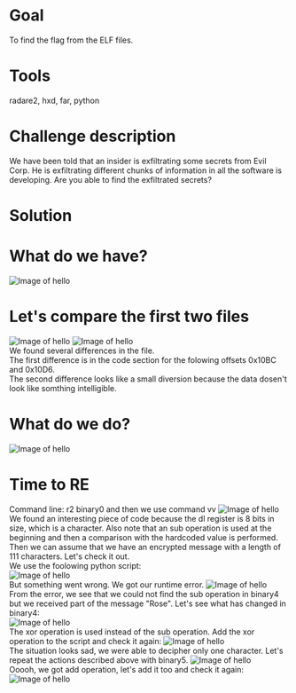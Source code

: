 # Goal
To find the flag from the ELF files.
# Tools
radare2, hxd, far, python
# Challenge description
We have been told that an insider is exfiltrating some secrets from Evil Corp. He is exfiltrating different chunks of information in all the software is developing. Are you able to find the exfiltrated secrets?
# Solution
# What do we have?
![Image of hello](pics/pic1.jpg)
# Let's compare the first two files
![Image of hello](pics/pic2.jpg)
![Image of hello](pics/pic3.jpg)</br>
We found several differences in the file.</br>
The first difference is in the code section for the folowing offsets 0x10BC and 0x10D6.</br>
The second difference looks like a small diversion because the data dosen't look like somthing intelligible.</br>
# What do we do?
![Image of hello](pics/pic4.jpg)
# Time to RE
Command line: r2 binary0 and then we use command vv
![Image of hello](pics/pic5.jpg)</br>
We found an interesting piece of code because the dl register is 8 bits in size, which is a character. Also note that an sub operation is used at the beginning and then a comparison with the hardcoded value is performed.</br>
Then we can assume that we have an encrypted message with a length of 111 characters. Let's check it out.</br>
We use the foolowing python script:</br>
![Image of hello](pics/pic6.jpg)</br>
But something went wrong. We got our runtime error.
![Image of hello](pics/pic7.jpg)</br>
From the error, we see that we could not find the sub operation in binary4 but we received part of the message "Rose". Let's see what has changed in binary4:</br>
![Image of hello](pics/pic8.jpg)</br>
The xor operation is used instead of the sub operation. Add the xor operation to the script and check it again:
![Image of hello](pics/pic9.jpg)</br>
The situation looks sad, we were able to decipher only one character. Let's repeat the actions described above with binary5.
![Image of hello](pics/pic10.jpg)</br>
Ooooh, we got add operation, let's add it too and check it again:
![Image of hello](pics/pic11.jpg)
